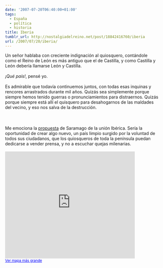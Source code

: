 ```yaml
---
date: '2007-07-20T06:40:00+01:00'
tags:
  - España
  - política
  - historia
title: Iberia
tumblr_url: http://nostalgiadelreino.net/post/18842416760/iberia
url: /2007/07/20/iberia/
---
```


<p>Un señor hablaba con creciente indignación al quiosquero, contándole como el Reino de León es más antiguo que el de Castilla, y como Castilla y León debería llamarse León y Castilla.<br/><br/><em>¡Qué país!</em>, pensé yo.<br/><br/>Es admirable que todavía continuemos juntos, con todas esas inquinas y rencores arrastrados durante mil años. Quizás sea simplemente porque siempre hemos tenido guerras o pronunciamientos para distraernos. Quizás porque siempre está allí el quisquero para desahogarnos de las maldades del vecino, y eso nos salva de la destrucción.<br/><br/><br/><br/>Me emociona la <a href="http://www.elpais.com/articulo/internacional/Saramago/profetiza/Portugal/Espana/acabaran/siendo/Iberia/elpepuint/20070715elpepuint_5/Tes">propuesta</a> de Saramago de la unión Ibérica. Sería la oportunidad de crear algo nuevo, un país limpio surgido por la voluntad de todos sus ciudadanos, que los quiosqueros de toda la península puedan dedicarse a vender prensa, y no a escuchar quejas milenarias.<br/><br/><iframe width="425" height="350" frameborder="0" scrolling="no" marginheight="0" marginwidth="0" align="center" src="http://maps.google.com/maps?q=&amp;ie=UTF8&amp;ll=40.111689,-3.823242&amp;spn=11.250908,25.927734&amp;t=k&amp;z=5&amp;om=1&amp;output=embed&amp;s=AARTsJq5t0BmalkZCpI93THNDsw7UZ93NA"></iframe><br/><small><a href="http://maps.google.com/maps?q=&amp;ie=UTF8&amp;ll=40.111689,-3.823242&amp;spn=11.250908,25.927734&amp;t=k&amp;z=5&amp;om=1&amp;source=embed" style="color:#0000FF;text-align:left">Ver mapa más grande</a></small></p><div class="blogger-post-footer"><img width="1" height="1" src="https://blogger.googleusercontent.com/tracker/1180118427259117074-6043991162470163664?l=nostalgiadelreino.blogspot.com" alt=""/></div>